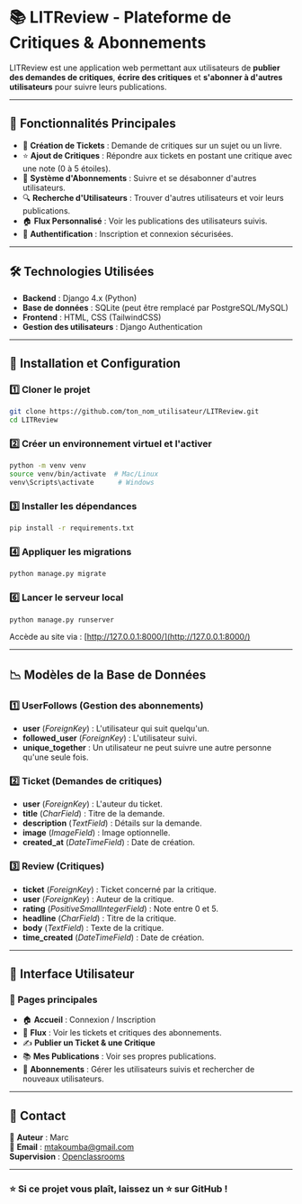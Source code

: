 # 📚 LITReview - Plateforme de Critiques & Abonnements

LITReview est une application web permettant aux utilisateurs de **publier des demandes de critiques**, **écrire des critiques** et **s'abonner à d'autres utilisateurs** pour suivre leurs publications.

---

## 🚀 **Fonctionnalités Principales**
- 📌 **Création de Tickets** : Demande de critiques sur un sujet ou un livre.
- ⭐ **Ajout de Critiques** : Répondre aux tickets en postant une critique avec une note (0 à 5 étoiles).
- 👥 **Système d'Abonnements** : Suivre et se désabonner d'autres utilisateurs.
- 🔍 **Recherche d'Utilisateurs** : Trouver d'autres utilisateurs et voir leurs publications.
- 🏠 **Flux Personnalisé** : Voir les publications des utilisateurs suivis.
- 🔐 **Authentification** : Inscription et connexion sécurisées.

---

## 🛠 **Technologies Utilisées**
- **Backend** : Django 4.x (Python)
- **Base de données** : SQLite (peut être remplacé par PostgreSQL/MySQL)
- **Frontend** : HTML, CSS (TailwindCSS)
- **Gestion des utilisateurs** : Django Authentication

---

## 👥 **Installation et Configuration**
### **1️⃣ Cloner le projet**
```sh
git clone https://github.com/ton_nom_utilisateur/LITReview.git
cd LITReview
```

### **2️⃣ Créer un environnement virtuel et l'activer**
```sh
python -m venv venv
source venv/bin/activate  # Mac/Linux
venv\Scripts\activate      # Windows
```

### **3️⃣ Installer les dépendances**
```sh
pip install -r requirements.txt
```

### **4️⃣ Appliquer les migrations**
```sh
python manage.py migrate
```


### **6️⃣ Lancer le serveur local**
```sh
python manage.py runserver
```
Accède au site via : [http://127.0.0.1:8000/](http://127.0.0.1:8000/)

---

## 📉 **Modèles de la Base de Données**
### **1️⃣ UserFollows (Gestion des abonnements)**
- **user** (_ForeignKey_) : L'utilisateur qui suit quelqu'un.
- **followed_user** (_ForeignKey_) : L'utilisateur suivi.
- **unique_together** : Un utilisateur ne peut suivre une autre personne qu'une seule fois.

### **2️⃣ Ticket (Demandes de critiques)**
- **user** (_ForeignKey_) : L'auteur du ticket.
- **title** (_CharField_) : Titre de la demande.
- **description** (_TextField_) : Détails sur la demande.
- **image** (_ImageField_) : Image optionnelle.
- **created_at** (_DateTimeField_) : Date de création.

### **3️⃣ Review (Critiques)**
- **ticket** (_ForeignKey_) : Ticket concerné par la critique.
- **user** (_ForeignKey_) : Auteur de la critique.
- **rating** (_PositiveSmallIntegerField_) : Note entre 0 et 5.
- **headline** (_CharField_) : Titre de la critique.
- **body** (_TextField_) : Texte de la critique.
- **time_created** (_DateTimeField_) : Date de création.

---

## 🌈 **Interface Utilisateur**
### **📍 Pages principales**
- 🏠 **Accueil** : Connexion / Inscription
- 📃 **Flux** : Voir les tickets et critiques des abonnements.
- ✍️ **Publier un Ticket & une Critique**
- 📚 **Mes Publications** : Voir ses propres publications.
- 👤 **Abonnements** : Gérer les utilisateurs suivis et rechercher de nouveaux utilisateurs.

---


## 📧 **Contact**
👤 **Auteur** : Marc  
📩 **Email** : [mtakoumba@gmail.com](mailto:mtakoumba@gmail.com)  
 **Supervision** : [Openclassrooms](https://litreview.com)  

---

### ⭐ **Si ce projet vous plaît, laissez un ⭐ sur GitHub !**

